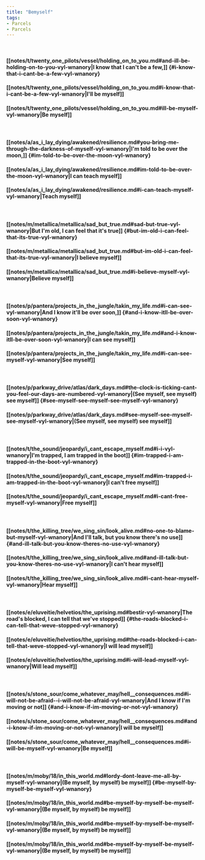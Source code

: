```yaml
---
title: "Bemyself"
tags:
- Parcels
- Parcels
---
```

&nbsp;
#### [[notes/t/twenty_one_pilots/vessel/holding_on_to_you.md#and-ill-be-holding-on-to-you-vyl-wnanory|I know that I can't be a few,]] {#i-know-that-i-cant-be-a-few-vyl-wnanory}
#### [[notes/t/twenty_one_pilots/vessel/holding_on_to_you.md#i-know-that-i-cant-be-a-few-vyl-wnanory|I'll be myself]]
#### [[notes/t/twenty_one_pilots/vessel/holding_on_to_you.md#ill-be-myself-vyl-wnanory|Be myself]]
&nbsp;
#### [[notes/a/as_i_lay_dying/awakened/resilience.md#you-bring-me-through-the-darkness-of-myself-vyl-wnanory|I'm told to be over the moon,]] {#im-told-to-be-over-the-moon-vyl-wnanory}
#### [[notes/a/as_i_lay_dying/awakened/resilience.md#im-told-to-be-over-the-moon-vyl-wnanory|I can teach myself]]
#### [[notes/a/as_i_lay_dying/awakened/resilience.md#i-can-teach-myself-vyl-wnanory|Teach myself]]
&nbsp;
#### [[notes/m/metallica/metallica/sad_but_true.md#sad-but-true-vyl-wnanory|But I'm old, I can feel that it's true]] {#but-im-old-i-can-feel-that-its-true-vyl-wnanory}
#### [[notes/m/metallica/metallica/sad_but_true.md#but-im-old-i-can-feel-that-its-true-vyl-wnanory|I believe myself]]
#### [[notes/m/metallica/metallica/sad_but_true.md#i-believe-myself-vyl-wnanory|Believe myself]]
&nbsp;
#### [[notes/p/pantera/projects_in_the_jungle/takin_my_life.md#i-can-see-vyl-wnanory|And I know it'll be over soon,]] {#and-i-know-itll-be-over-soon-vyl-wnanory}
#### [[notes/p/pantera/projects_in_the_jungle/takin_my_life.md#and-i-know-itll-be-over-soon-vyl-wnanory|I can see myself]]
#### [[notes/p/pantera/projects_in_the_jungle/takin_my_life.md#i-can-see-myself-vyl-wnanory|See myself]]
&nbsp;
#### [[notes/p/parkway_drive/atlas/dark_days.md#the-clock-is-ticking-cant-you-feel-our-days-are-numbered-vyl-wnanory|(See myself, see myself) see myself]] {#see-myself-see-myself-see-myself-vyl-wnanory}
#### [[notes/p/parkway_drive/atlas/dark_days.md#see-myself-see-myself-see-myself-vyl-wnanory|(See myself, see myself) see myself]]
&nbsp;
#### [[notes/t/the_sound/jeopardy/i_cant_escape_myself.md#i-i-vyl-wnanory|I'm trapped, I am trapped in the boot]] {#im-trapped-i-am-trapped-in-the-boot-vyl-wnanory}
#### [[notes/t/the_sound/jeopardy/i_cant_escape_myself.md#im-trapped-i-am-trapped-in-the-boot-vyl-wnanory|I can't free myself]]
#### [[notes/t/the_sound/jeopardy/i_cant_escape_myself.md#i-cant-free-myself-vyl-wnanory|Free myself]]
&nbsp;
#### [[notes/t/the_killing_tree/we_sing_sin/look_alive.md#no-one-to-blame-but-myself-vyl-wnanory|And I'll talk, but you know there's no use]] {#and-ill-talk-but-you-know-theres-no-use-vyl-wnanory}
#### [[notes/t/the_killing_tree/we_sing_sin/look_alive.md#and-ill-talk-but-you-know-theres-no-use-vyl-wnanory|I can't hear myself]]
#### [[notes/t/the_killing_tree/we_sing_sin/look_alive.md#i-cant-hear-myself-vyl-wnanory|Hear myself]]
&nbsp;
#### [[notes/e/eluveitie/helvetios/the_uprising.md#bestir-vyl-wnanory|The road's blocked, I can tell that we've stopped]] {#the-roads-blocked-i-can-tell-that-weve-stopped-vyl-wnanory}
#### [[notes/e/eluveitie/helvetios/the_uprising.md#the-roads-blocked-i-can-tell-that-weve-stopped-vyl-wnanory|I will lead myself]]
#### [[notes/e/eluveitie/helvetios/the_uprising.md#i-will-lead-myself-vyl-wnanory|Will lead myself]]
&nbsp;
#### [[notes/s/stone_sour/come_whatever_may/hell__consequences.md#i-will-not-be-afraid--i-will-not-be-afraid-vyl-wnanory|And I know if I'm moving or not]] {#and-i-know-if-im-moving-or-not-vyl-wnanory}
#### [[notes/s/stone_sour/come_whatever_may/hell__consequences.md#and-i-know-if-im-moving-or-not-vyl-wnanory|I will be myself]]
#### [[notes/s/stone_sour/come_whatever_may/hell__consequences.md#i-will-be-myself-vyl-wnanory|Be myself]]
&nbsp;
#### [[notes/m/moby/18/in_this_world.md#lordy-dont-leave-me-all-by-myself-vyl-wnanory|(Be myself, by myself) be myself]] {#be-myself-by-myself-be-myself-vyl-wnanory}
#### [[notes/m/moby/18/in_this_world.md#be-myself-by-myself-be-myself-vyl-wnanory|(Be myself, by myself) be myself]]
#### [[notes/m/moby/18/in_this_world.md#be-myself-by-myself-be-myself-vyl-wnanory|(Be myself, by myself) be myself]]
#### [[notes/m/moby/18/in_this_world.md#be-myself-by-myself-be-myself-vyl-wnanory|(Be myself, by myself) be myself]]
